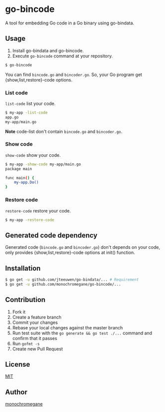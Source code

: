 # go-bincode

A tool for embedding Go code in a Go binary using go-bindata.

## Usage

1. Install go-bindata and go-bincode.
2. Execute `go-bincode` command at your repository.

```sh
$ go-bincode
```

You can find `bincode.go` and `bincoder.go`.
So, your Go program get {show,list,restore}-code options.

### List code

`list-code` list your code.

```sh
$ my-app -list-code
app.go
my-app/main.go
```
**Note** code-list don't contain `bincode.go` and `bincoder.go`.

### Show code

`show-code` show your code.

```sh
$ my-app -show-code my-app/main.go
package main

func main() {
    my-app.Do()
}
```

### Restore code

`restore-code` restore your code.

```sh
$ my-app -restore-code
```

## Generated code dependency

Generated code (`bincode.go` and `bincoder.go`) don't depends on your code, only provides {show,list,restore}-code options at init() function.

## Installation

```sh
$ go get -u github.com/jteeuwen/go-bindata/... # Requirement
$ go get -u github.com/monochromegane/go-bincode/...
```

## Contribution

1. Fork it
2. Create a feature branch
3. Commit your changes
4. Rebase your local changes against the master branch
5. Run test suite with the `go generate && go test ./...` command and confirm that it passes
6. Run `gofmt -s`
7. Create new Pull Request

## License

[MIT](https://github.com/monochromegane/go-bincode/blob/master/LICENSE)

## Author

[monochromegane](https://github.com/monochromegane)


